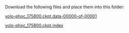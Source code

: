 Download the following files and place them into this folder:

[yolo-phoc_175800.ckpt.data-00000-of-00001](https://drive.google.com/open?id=1L0NCJP52q_hLMcYIxJJV9FvZo9XC9-bT)

[yolo-phoc_175800.ckpt.index](https://drive.google.com/open?id=1nI0Z4PSG9YZQrcjfly7xMbuNns_gPGat)

